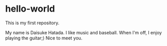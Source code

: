 # hello-world
This is my first repository.

My name is Daisuke Hatada.
I like music and baseball.
When I'm off, I enjoy playing the guitar;)
Nice to meet you.
